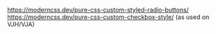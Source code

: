 <https://moderncss.dev/pure-css-custom-styled-radio-buttons/>
<https://moderncss.dev/pure-css-custom-checkbox-style/>
(as used on VJH/VJA)